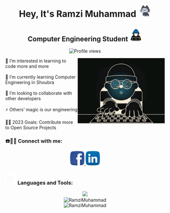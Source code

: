 <div align="center">
  <h1>
    Hey, It's Ramzi Muhammad
    <img src="https://github.com/RamziMuhammad/RamziMuhammad/blob/main/Assets/Mona-Loading-Dark.gif" width="40px" />
  </h1>
  <h2>
    Computer Engineering Student
    <img src="https://github.com/RamziMuhammad/RamziMuhammad/blob/main/Assets/Programmer.gif" width="40px" />
  </h2>
  <img src="https://komarev.com/ghpvc/?username=RamziMuhammad" alt="Profile views" />
</div>

<div>
    <img align="right" alt="Coding" width="275" src="https://github.com/RamziMuhammad/RamziMuhammad/blob/main/Assets/Coding.gif" />
    <p align="left">
        👀 I’m interested in learning to code more and more
        <br>
        <br>
        🌱 I’m currently learning Computer Engineering in Shoubra
        <br>
        <br>
        💞️ I’m looking to collaborate with other developers
        <br>
        <br>
        ⚡ Others’ magic is our engineering
        <br>
        <br>
        🤲🏻 2023 Goals: Contribute more to Open Source Projects
    </p>
</div>
<h3 align="left">☎️👨🏼 Connect with me:</h3>
<div align="center" >
    <a href="https://fb.com/ramseymohamad">
        <img src="https://github.com/RamziMuhammad/RamziMuhammad/blob/main/Assets/Facebook.png" alt="Facebook" height="45" width="45" />
    </a>
    <a href="https://linkedin.com/in/ramzi-muhammad">
        <img src="https://github.com/RamziMuhammad/RamziMuhammad/blob/main/Assets/Linkedin.png" alt="LinkedIn" height="45" width="45" />
    </a>
</div>

<h3 align="left">
    <img src = "https://github.com/RamziMuhammad/RamziMuhammad/blob/main/Assets/Dynamic-Graph.gif" width=35px />
    Languages and Tools:
</h3>
<div align="center">
    <a href="https://github.com/RamziMuhammad">
        <img src="https://skillicons.dev/icons?i=c,java,py,html,css,js,ts,angular,spring,postman,nodejs,express,mysql,git,github,docker,tensorflow,linux,vscode,eclipse&theme=dark&perline=10" />
    </a>
</div>


<div align="center">
    <img src="https://github-readme-stats.vercel.app/api/top-langs?username=RamziMuhammad&show_icons=true&theme=tokyonight&hide_border=true&locale=en&layout=compact" alt="RamziMuhammad" />
    <br>
	<img src="https://github-readme-stats.vercel.app/api?username=RamziMuhammad&show_icons=true&theme=tokyonight&hide_border=true&locale=en" alt="RamziMuhammad" />
</div>
